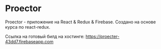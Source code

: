 # Proector
Proector - приложение на React &amp; Redux &amp; Firebase. Создано на основе курса по react-redux.

Ссылка на готовый билд на хостинге: https://proecter-43dd7.firebaseapp.com
